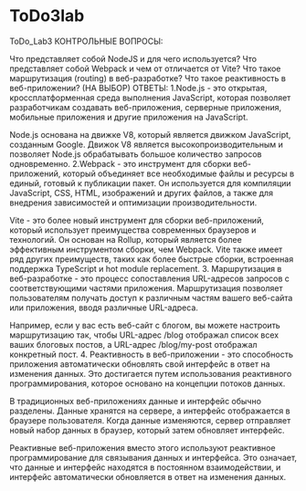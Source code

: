 # ToDo3lab
ToDo_Lab3
КОНТРОЛЬНЫЕ ВОПРОСЫ:

Что представляет собой NodeJS и для чего используется?
Что представляет собой Webpack и чем от отличается от Vite?
Что такое маршрутизация (routing) в веб-разработке?
Что такое реактивность в веб-приложении? (НА ВЫБОР)
ОТВЕТЫ: 1.Node.js - это открытая, кроссплатформенная среда выполнения JavaScript, которая позволяет разработчикам создавать веб-приложения, серверные приложения, мобильные приложения и другие приложения на JavaScript.

Node.js основана на движке V8, который является движком JavaScript, созданным Google. Движок V8 является высокопроизводительным и позволяет Node.js обрабатывать большое количество запросов одновременно. 2.Webpack - это инструмент для сборки веб-приложений, который объединяет все необходимые файлы и ресурсы в единый, готовый к публикации пакет. Он используется для компиляции JavaScript, CSS, HTML, изображений и других файлов, а также для внедрения зависимостей и оптимизации производительности.

Vite - это более новый инструмент для сборки веб-приложений, который использует преимущества современных браузеров и технологий. Он основан на Rollup, который является более эффективным инструментом сборки, чем Webpack. Vite также имеет ряд других преимуществ, таких как более быстрые сборки, встроенная поддержка TypeScript и hot module replacement. 3. Маршрутизация в веб-разработке - это процесс сопоставления URL-адресов запросов с соответствующими частями приложения. Маршрутизация позволяет пользователям получать доступ к различным частям вашего веб-сайта или приложения, вводя различные URL-адреса.

Например, если у вас есть веб-сайт с блогом, вы можете настроить маршрутизацию так, чтобы URL-адрес /blog отображал список всех ваших блоговых постов, а URL-адрес /blog/my-post отображал конкретный пост. 4. Реактивность в веб-приложении - это способность приложения автоматически обновлять свой интерфейс в ответ на изменения данных. Это достигается путем использования реактивного программирования, которое основано на концепции потоков данных.

В традиционных веб-приложениях данные и интерфейс обычно разделены. Данные хранятся на сервере, а интерфейс отображается в браузере пользователя. Когда данные изменяются, сервер отправляет новый набор данных в браузер, который затем обновляет интерфейс.

Реактивные веб-приложения вместо этого используют реактивное программирование для связывания данных и интерфейса. Это означает, что данные и интерфейс находятся в постоянном взаимодействии, и интерфейс автоматически обновляется в ответ на изменения данных.
